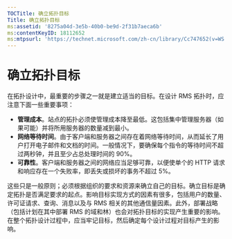 ```yaml
---
TOCTitle: 确立拓扑目标
Title: 确立拓扑目标
ms:assetid: '8275a04d-3e5b-40b0-be9d-2f31b7aeca6b'
ms:contentKeyID: 18112652
ms:mtpsurl: 'https://technet.microsoft.com/zh-cn/library/Cc747652(v=WS.10)'
---
```


确立拓扑目标
============

在拓扑设计中，最重要的步骤之一就是建立适当的目标。在设计 RMS 拓扑时，应注意下面一些重要事项：

-   **管理成本**。站点的拓扑必须使管理成本降至最低。这包括集中管理服务器（如果可能）并将所用服务器的数量减到最小。
-   **网络等待时间**。由于客户端和服务器之间存在着网络等待时间，从而延长了用户打开电子邮件和文档的时间。一般情况下，要确保每个指令的等待时间不超过两秒钟，并且至少占总处理时间的 90%。
-   **可靠性**。客户端和服务器之间的网络应当足够可靠，以便使单个的 HTTP 请求和响应存在一个失败率，即丢失或损坏的事务不超过 5%。

这些只是一般原则；必须根据组织的要求和资源来确立自己的目标。确立目标是确定拓扑是否满足要求的起点。影响目标实现方式的因素有很多，包括用户的数量、许可证请求、查询、消息以及与 RMS 相关的其他通信量因素。此外，部署战略（包括计划在其中部署 RMS 的域和林）也会对拓扑目标的实现产生重要的影响。在整个拓扑设计过程中，应当牢记目标，然后确定每个设计过程对目标产生的影响。
